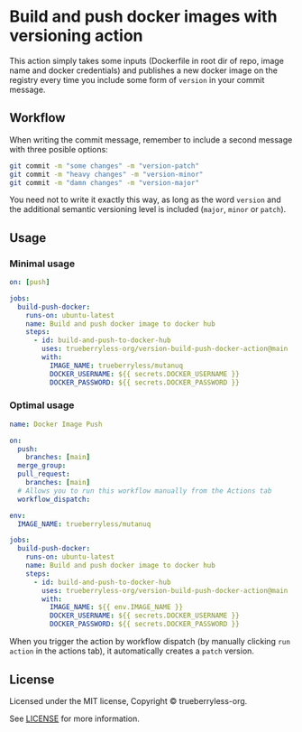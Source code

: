 # Build and push docker images with versioning action

This action simply takes some inputs (Dockerfile in root dir of repo, image name and docker credentials) and publishes a new docker image on the registry every time you include some form of `version` in your commit message.

## Workflow

When writing the commit message, remember to include a second message with three posible options:

```bash
git commit -m "some changes" -m "version-patch"
git commit -m "heavy changes" -m "version-minor"
git commit -m "damn changes" -m "version-major"
```

You need not to write it exactly this way, as long as the word `version` and the additional semantic versioning level is included (`major`, `minor` or `patch`).

## Usage

### Minimal usage

```yaml 
on: [push]

jobs:
  build-push-docker:
    runs-on: ubuntu-latest
    name: Build and push docker image to docker hub
    steps:
      - id: build-and-push-to-docker-hub
        uses: trueberryless-org/version-build-push-docker-action@main
        with:
          IMAGE_NAME: trueberryless/mutanuq
          DOCKER_USERNAME: ${{ secrets.DOCKER_USERNAME }}
          DOCKER_PASSWORD: ${{ secrets.DOCKER_PASSWORD }}
```

### Optimal usage

```yaml
name: Docker Image Push

on:
  push:
    branches: [main]
  merge_group:
  pull_request:
    branches: [main]
  # Allows you to run this workflow manually from the Actions tab
  workflow_dispatch:

env:
  IMAGE_NAME: trueberryless/mutanuq

jobs:
  build-push-docker:
    runs-on: ubuntu-latest
    name: Build and push docker image to docker hub
    steps:
      - id: build-and-push-to-docker-hub
        uses: trueberryless-org/version-build-push-docker-action@main
        with:
          IMAGE_NAME: ${{ env.IMAGE_NAME }}
          DOCKER_USERNAME: ${{ secrets.DOCKER_USERNAME }}
          DOCKER_PASSWORD: ${{ secrets.DOCKER_PASSWORD }}
```

When you trigger the action by workflow dispatch (by manually clicking `run action` in the actions tab), it automatically creates a `patch` version.

## License

Licensed under the MIT license, Copyright © trueberryless-org.

See [LICENSE](/LICENSE) for more information.
